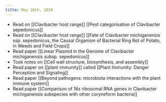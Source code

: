 ```yaml
---
title: May 26th, 2020
---
```


- Read on [[Clavibacter host range]] [[Pest categorisation of Clavibacter sepedonicus]]
- Read on [[Clavibacter host range]] [[Fate of Clavibacter michiganensis ssp. sepedonicus, the Causal Organism of Bacterial Ring Rot of Potato, in Weeds and Field Crops]]
- Read paper [[Linear Plasmid in the Genome of Clavibacter michiganensis subsp. sepedonicus]]
- Took notes on [[Cell wall structure, biosynthesis, and assembly]]
- Read paper on [[plant immunity]] called [[Plant Immunity: Danger Perception and Signaling]]
- Read paper [[Beyond pathogens: microbiota interactions with the plant immune system]]
- Read paper [[Comparison of 16s ribosomal RNA genes in Clavibacter michiganensis subspecies with other coryneform bacteria]]